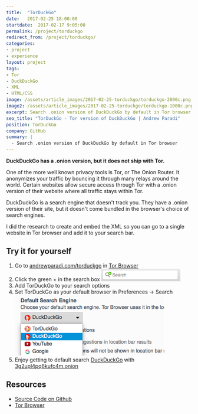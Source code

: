```yaml
---
title:  "TorDuckGo"
date:   2017-02-25 18:00:00
startdate:  2017-02-17 9:05:00
permalink: /project/torduckgo
redirect_from: /project/torduckgo/
categories:
- project
- experience
layout: project
tags:
- Tor
- DuckDuckGo
- XML
- HTML/CSS
image: /assets/article_images/2017-02-25-torduckgo/torduckgo-2000c.png
image2: /assets/article_images/2017-02-25-torduckgo/torduckgo-1000c.png
excerpt: Search .onion version of DuckDuckGo by default in Tor browser.
seo_title: "TorDuckGo - Tor version of DuckDuckGo | Andrew Paradi"
position: TorDuckGo
company: GitHub
summary: |
  - Search .onion version of DuckDuckGo by default in Tor browser
---
```


**DuckDuckGo has a .onion version, but it does not ship with Tor.**

One of the more well known privacy tools is Tor, or The Onion Router. It anonymizes your traffic by bouncing it through many relays around the world. Certain websites allow secure access through Tor with a .onion version of their website where all traffic stays within Tor.

DuckDuckGo is a search engine that doesn't track you. They have a .onion version of their site, but it doesn't come bundled in the browser's choice of search engines.

I did the research to create and embed the XML so you can go to a single website in Tor browser and add it to your search bar.

Try it for yourself
---
1. Go to [andrewparadi.com/torduckgo](/torduckgo/) in [Tor Browser](https://www.torproject.org/projects/torbrowser.html)
2. Click the green + in the search box
![](/assets/article_images/2017-02-25-torduckgo/green-search.png)
3. Add TorDuckGo to your search options
4. Set TorDuckGo as your default browser in Preferences -> Search
![](/assets/article_images/2017-02-25-torduckgo/choose-default-search.png)
5. Enjoy getting to default search [DuckDuckGo](https://duckduckgo.com) with [3g2upl4pq6kufc4m.onion](https://3g2upl4pq6kufc4m.onion/)

Resources
---
- [Source Code on Github](https://github.com/andrewparadi/torduckgo)
- [Tor Browser](https://www.torproject.org/projects/torbrowser.html)

